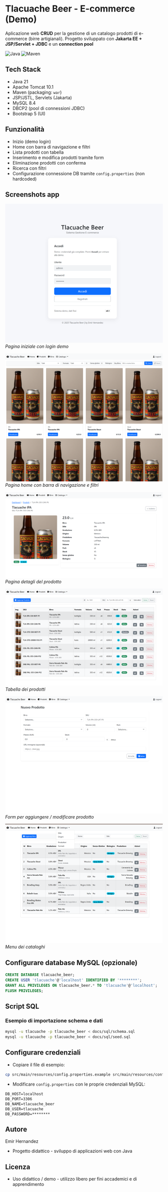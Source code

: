 # Tlacuache Beer - E-commerce (Demo)

Aplicazione web **CRUD** per la gestione di un catalogo prodotti di e-commerce (birre artigianali).
Progetto sviluppato con **Jakarta EE + JSP/Servlet + JDBC** e un **connection pool**

![Java](https://img.shields.io/badge/Java-21-blue)
![Maven](https://img.shields.io/badge/Maven-3.9-orange)


## Tech Stack
- Java 21
- Apache Tomcat 10.1
- Maven (packaging: `war`)
- JSP/JSTL, Servlets (Jakarta)
- MySQL 8.4
- DBCP2 (pool di connessioni JDBC)
- Bootstrap 5 (UI)

## Funzionalità
- Inizio (demo login)
- Home con barra di navigazione e filtri
- Lista prodotti con tabella 
- Inserimento e modifica prodotti tramite form
- Eliminazione prodotti con conferma
- Ricerca con filtri
- Configurazione connessione DB tramite `config.properties` (non hardcoded)

## Screenshots app
![Inizio](docs/img/login-demo.png)
*Pagina iniziale con login demo*

![Home](docs/img/home-page.png)
*Pagina home con barra di navigazione e filtri*

![Details](docs/img/view-product.png)
*Pagina detagli del prodotto*

![Lista Prodotti](docs/img/list-products.png)
*Tabella dei prodotti*

![Form Prodotto](docs/img/new-product.png)
*Form per aggiungere / modificare prodotto*

![Menu](docs/img/view-menu.png)
*Menu dei cataloghi*

## Configurare database MySQL (opzionale)
```sql
CREATE DATABASE tlacuache_beer;
CREATE USER 'tlacuache'@'localhost' IDENTIFIED BY '********';
GRANT ALL PRIVILEGES ON tlacuache_beer.* TO 'tlacuache'@'localhost';
FLUSH PRIVILEGES;
```

## Script SQL
### Esempio di importazione schema e dati
```bash
mysql -u tlacuache -p tlacuache_beer < docs/sql/schema.sql
mysql -u tlacuache -p tlacuache_beer < docs/sql/seed.sql
```

## Configurare credenziali

- Copiare il file di esempio:
```bash
cp src/main/resources/config.properties.example src/main/resources/config.properties
```
- Modificare `config.properties` con le proprie credenziali MySQL:
```properties
DB_HOST=localhost
DB_PORT=3306
DB_NAME=tlacuache_beer
DB_USER=tlacuache
DB_PASSWORD=********
```



## Autore
Emir Hernandez
- Progetto didattico - sviluppo di applicazioni web con Java

## Licenza
- Uso didattico / demo - utilizzo libero per fini accademici e di apprendimento